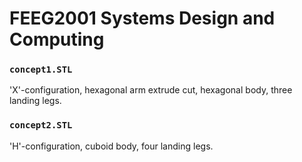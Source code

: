 # FEEG2001 Systems Design and Computing

### `concept1.STL`
'X'-configuration, hexagonal arm extrude cut, hexagonal body, three landing legs.

### `concept2.STL`
'H'-configuration, cuboid body, four landing legs.
